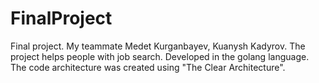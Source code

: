 # FinalProject
Final project. My teammate Medet Kurganbayev, Kuanysh Kadyrov. The project helps people with job search. Developed in the golang language. The code architecture was created using "The Clear Architecture". 
